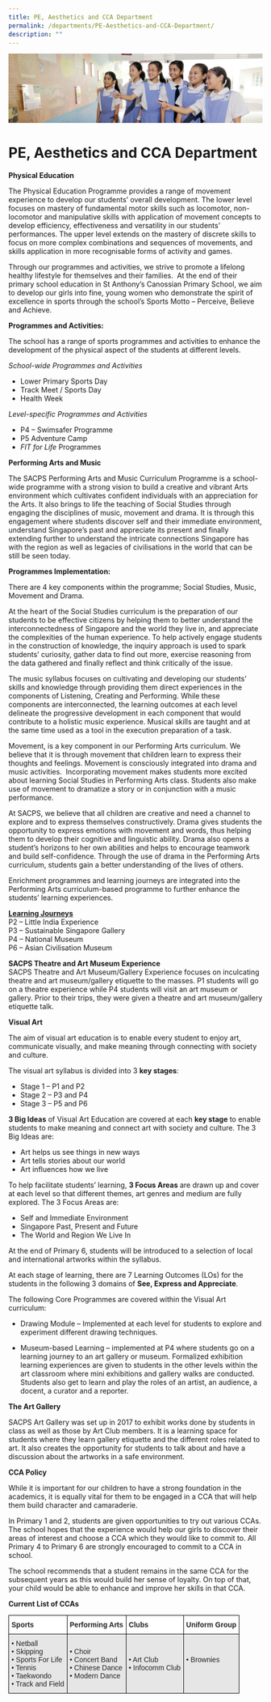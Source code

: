 ```yaml
---
title: PE, Aesthetics and CCA Department
permalink: /departments/PE-Aesthetics-and-CCA-Department/
description: ""
---
```

![](/images/Departments.jpg)

PE, Aesthetics and CCA Department
=================================

<b>Physical Education</b>

The Physical Education Programme provides a range of movement experience to develop our students’ overall development. The lower level focuses on mastery of fundamental motor skills such as locomotor, non-locomotor and manipulative skills with application of movement concepts to develop efficiency, effectiveness and versatility in our students’ performances. The upper level extends on the mastery of discrete skills to focus on more complex combinations and sequences of movements, and skills application in more recognisable forms of activity and games.

Through our programmes and activities, we strive to promote a lifelong healthy lifestyle for themselves and their families.  At the end of their primary school education in St Anthony’s Canossian Primary School, we aim to develop our girls into fine, young women who demonstrate the spirit of excellence in sports through the school’s Sports Motto – Perceive, Believe and Achieve.

<b>Programmes and Activities:</b>

The school has a range of sports programmes and activities to enhance the development of the physical aspect of the students at different levels.

<i>School-wide Programmes and Activities</i>

*   Lower Primary Sports Day
*   Track Meet / Sports Day
*   Health Week

<i>Level-specific Programmes and Activities</i>

*   P4 – Swimsafer Programme
*   P5 Adventure Camp
*   <i>FIT for Life</i> Programmes

<b>Performing Arts and Music</b>

The SACPS Performing Arts and Music Curriculum Programme is a school-wide programme with a strong vision to build a creative and vibrant Arts environment which cultivates confident individuals with an appreciation for the Arts. It also brings to life the teaching of Social Studies through engaging the disciplines of music, movement and drama. It is through this engagement where students discover self and their immediate environment, understand Singapore’s past and appreciate its present and finally extending further to understand the intricate connections Singapore has with the region as well as legacies of civilisations in the world that can be still be seen today.

<b>Programmes Implementation:</b>

There are 4 key components within the programme; Social Studies, Music, Movement and Drama.

At the heart of the Social Studies curriculum is the preparation of our students to be effective citizens by helping them to better understand the interconnectedness of Singapore and the world they live in, and appreciate the complexities of the human experience. To help actively engage students in the construction of knowledge, the inquiry approach is used to spark students’ curiosity, gather data to find out more, exercise reasoning from the data gathered and finally reflect and think critically of the issue.

The music syllabus focuses on cultivating and developing our students’ skills and knowledge through providing them direct experiences in the components of Listening, Creating and Performing. While these components are interconnected, the learning outcomes at each level delineate the progressive development in each component that would contribute to a holistic music experience. Musical skills are taught and at the same time used as a tool in the execution preparation of a task.

Movement, is a key component in our Performing Arts curriculum. We believe that it is through movement that children learn to express their thoughts and feelings. Movement is consciously integrated into drama and music activities.  Incorporating movement makes students more excited about learning Social Studies in Performing Arts class. Students also make use of movement to dramatize a story or in conjunction with a music performance.

At SACPS, we believe that all children are creative and need a channel to explore and to express themselves constructively. Drama gives students the opportunity to express emotions with movement and words, thus helping them to develop their cognitive and linguistic ability. Drama also opens a student’s horizons to her own abilities and helps to encourage teamwork and build self-confidence. Through the use of drama in the Performing Arts curriculum, students gain a better understanding of the lives of others.

Enrichment programmes and learning journeys are integrated into the Performing Arts curriculum-based programme to further enhance the students’ learning experiences.

<u><b>Learning Journeys</b></u>   
P2 – Little India Experience  
P3 – Sustainable Singapore Gallery  
P4 – National Museum  
P6 – Asian Civilisation Museum

<b>SACPS Theatre and Art Museum Experience</b>  
SACPS Theatre and Art Museum/Gallery Experience focuses on inculcating theatre and art museum/gallery etiquette to the masses. P1 students will go on a theatre experience while P4 students will visit an art museum or gallery. Prior to their trips, they were given a theatre and art museum/gallery etiquette talk.

<b>Visual Art</b>

The aim of visual art education is to enable every student to enjoy art, communicate visually, and make meaning through connecting with society and culture.

The visual art syllabus is divided into 3 <b>key stages</b>:

*   Stage 1 – P1 and P2
*   Stage 2 – P3 and P4
*   Stage 3 – P5 and P6

<b>3 Big Ideas</b> of Visual Art Education are covered at each <b>key stage</b> to enable students to make meaning and connect art with society and culture. The 3 Big Ideas are:

*   Art helps us see things in new ways
*   Art tells stories about our world
*   Art influences how we live

To help facilitate students’ learning, <b>3 Focus Areas</b> are drawn up and cover at each level so that different themes, art genres and medium are fully explored. The 3 Focus Areas are:

*   Self and Immediate Environment
*   Singapore Past, Present and Future
*   The World and Region We Live In

At the end of Primary 6, students will be introduced to a selection of local and international artworks within the syllabus.

At each stage of learning, there are 7 Learning Outcomes (LOs) for the students in the following 3 domains of <b>See, Express and Appreciate</b>.

The following Core Programmes are covered within the Visual Art curriculum:

*   Drawing Module – Implemented at each level for students to explore and experiment different drawing techniques.

*   Museum-based Learning – implemented at P4 where students go on a learning journey to an art gallery or museum. Formalized exhibition learning experiences are given to students in the other levels within the art classroom where mini exhibitions and gallery walks are conducted. Students also get to learn and play the roles of an artist, an audience, a docent, a curator and a reporter.

<b>The Art Gallery</b>

SACPS Art Gallery was set up in 2017 to exhibit works done by students in class as well as those by Art Club members. It is a learning space for students where they learn gallery etiquette and the different roles related to art. It also creates the opportunity for students to talk about and have a discussion about the artworks in a safe environment.

<b>CCA Policy</b>

While it is important for our children to have a strong foundation in the academics, it is equally vital for them to be engaged in a CCA that will help them build character and camaraderie.

In Primary 1 and 2, students are given opportunities to try out various CCAs. The school hopes that the experience would help our girls to discover their areas of interest and choose a CCA which they would like to commit to. All Primary 4 to Primary 6 are strongly encouraged to commit to a CCA in school.

The school recommends that a student remains in the same CCA for the subsequent years as this would build her sense of loyalty. On top of that, your child would be able to enhance and improve her skills in that CCA.

<b>Current List of CCAs</b>

<style type="text/css">
.tg  {border-collapse:collapse;border-spacing:0;}
.tg td{border-color:black;border-style:solid;border-width:1px;font-family:Arial, sans-serif;font-size:14px;
  overflow:hidden;padding:10px 5px;word-break:normal;}
.tg th{border-color:black;border-style:solid;border-width:1px;font-family:Arial, sans-serif;font-size:14px;
  font-weight:normal;overflow:hidden;padding:10px 5px;word-break:normal;}
.tg .tg-l2bf{background-color:#FFF;color:#222;font-weight:bold;text-align:left;vertical-align:top}
.tg .tg-xyrl{background-color:#E6E6E6;color:#222;text-align:left;vertical-align:top}
</style>
<table class="tg">
<thead>
  <tr>
    <th class="tg-l2bf"><span style="font-weight:bold">Sports</span></th>
    <th class="tg-l2bf"><span style="font-weight:bold">Performing Arts</span></th>
    <th class="tg-l2bf"><span style="font-weight:bold">Clubs</span></th>
    <th class="tg-l2bf"><span style="font-weight:bold">Uniform Group</span></th>
  </tr>
</thead>
<tbody>
  <tr>
    <td class="tg-xyrl">• Netball<br>• Skipping<br>• Sports For Life<br>• Tennis<br>• Taekwondo<br>• Track and Field</td>
    <td class="tg-xyrl"><br>• Choir<br>• Concert Band<br>• Chinese Dance<br>• Modern Dance</td>
    <td class="tg-xyrl"><br><br>• Art Club<br>• Infocomm Club</td>
    <td class="tg-xyrl"> <br><br>• Brownies</td>
  </tr>
</tbody>
</table>

